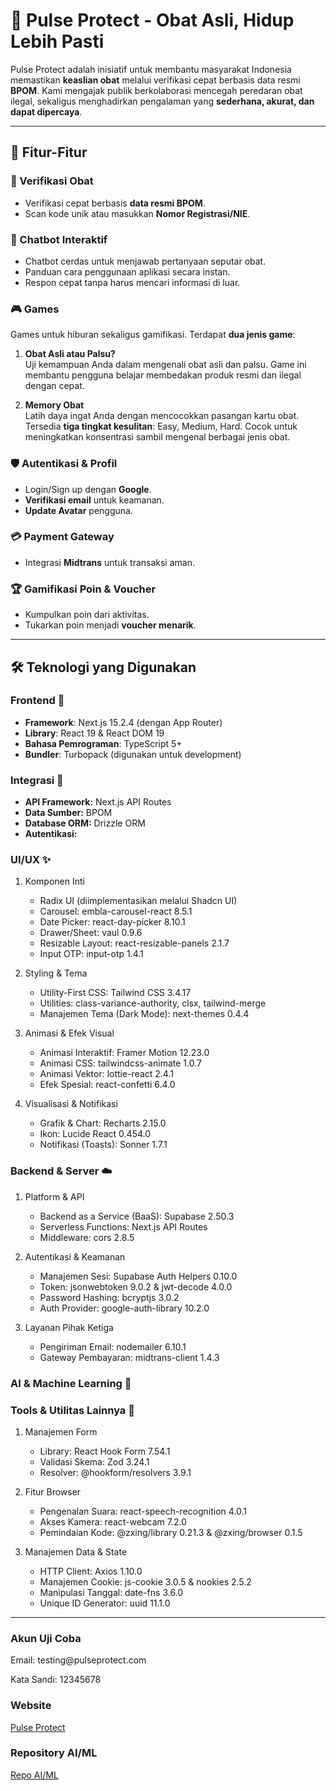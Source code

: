 # 💊 Pulse Protect - Obat Asli, Hidup Lebih Pasti

Pulse Protect adalah inisiatif untuk membantu masyarakat Indonesia memastikan **keaslian obat** melalui verifikasi cepat berbasis data resmi **BPOM**. Kami mengajak publik berkolaborasi mencegah peredaran obat ilegal, sekaligus menghadirkan pengalaman yang **sederhana, akurat, dan dapat dipercaya**.

---

## 🎯 Fitur-Fitur

### 🔎 Verifikasi Obat
- Verifikasi cepat berbasis **data resmi BPOM**.
- Scan kode unik atau masukkan **Nomor Registrasi/NIE**.

### 🤖 Chatbot Interaktif
- Chatbot cerdas untuk menjawab pertanyaan seputar obat.
- Panduan cara penggunaan aplikasi secara instan.
- Respon cepat tanpa harus mencari informasi di luar.

### 🎮 Games
Games untuk hiburan sekaligus gamifikasi. Terdapat **dua jenis game**:

1. **Obat Asli atau Palsu?**  
   Uji kemampuan Anda dalam mengenali obat asli dan palsu. Game ini membantu pengguna belajar membedakan produk resmi dan ilegal dengan cepat.

2. **Memory Obat**  
   Latih daya ingat Anda dengan mencocokkan pasangan kartu obat. Tersedia **tiga tingkat kesulitan**: Easy, Medium, Hard. Cocok untuk meningkatkan konsentrasi sambil mengenal berbagai jenis obat.


### 🛡️ Autentikasi & Profil
- Login/Sign up dengan **Google**.
- **Verifikasi email** untuk keamanan.
- **Update Avatar** pengguna.

### 💳 Payment Gateway
- Integrasi **Midtrans** untuk transaksi aman.

### 🏆 Gamifikasi Poin & Voucher
- Kumpulkan poin dari aktivitas.
- Tukarkan poin menjadi **voucher menarik**.


---

## 🛠️ Teknologi yang Digunakan

### Frontend 🚀
- **Framework**: Next.js 15.2.4 (dengan App Router)  
- **Library**: React 19 & React DOM 19  
- **Bahasa Pemrograman**: TypeScript 5+  
- **Bundler**: Turbopack (digunakan untuk development)  

### Integrasi 🧩
- **API Framework:** Next.js API Routes  
- **Data Sumber:** BPOM 
- **Database ORM:** Drizzle ORM  
- **Autentikasi:**   



### UI/UX ✨

1.  Komponen Inti
    - Radix UI (diimplementasikan melalui Shadcn UI)  
    - Carousel: embla-carousel-react 8.5.1  
    - Date Picker: react-day-picker 8.10.1  
    - Drawer/Sheet: vaul 0.9.6  
    - Resizable Layout: react-resizable-panels 2.1.7  
    - Input OTP: input-otp 1.4.1  

2.  Styling & Tema
    - Utility-First CSS: Tailwind CSS 3.4.17  
    - Utilities: class-variance-authority, clsx, tailwind-merge  
    - Manajemen Tema (Dark Mode): next-themes 0.4.4  

3.  Animasi & Efek Visual
    - Animasi Interaktif: Framer Motion 12.23.0  
    - Animasi CSS: tailwindcss-animate 1.0.7  
    - Animasi Vektor: lottie-react 2.4.1  
    - Efek Spesial: react-confetti 6.4.0  

4.  Visualisasi & Notifikasi
    - Grafik & Chart: Recharts 2.15.0  
    - Ikon: Lucide React 0.454.0  
    - Notifikasi (Toasts): Sonner 1.7.1  


### Backend & Server ☁️

1.  Platform & API
    - Backend as a Service (BaaS): Supabase 2.50.3  
    - Serverless Functions: Next.js API Routes  
    - Middleware: cors 2.8.5  

2.  Autentikasi & Keamanan
    - Manajemen Sesi: Supabase Auth Helpers 0.10.0  
    - Token: jsonwebtoken 9.0.2 & jwt-decode 4.0.0  
    - Password Hashing: bcryptjs 3.0.2  
    - Auth Provider: google-auth-library 10.2.0  

3. Layanan Pihak Ketiga
    - Pengiriman Email: nodemailer 6.10.1  
    - Gateway Pembayaran: midtrans-client 1.4.3  


### AI & Machine Learning 🤖


### Tools & Utilitas Lainnya 👀

1.  Manajemen Form
    - Library: React Hook Form 7.54.1  
    - Validasi Skema: Zod 3.24.1  
    - Resolver: @hookform/resolvers 3.9.1  

2.  Fitur Browser
    - Pengenalan Suara: react-speech-recognition 4.0.1  
    - Akses Kamera: react-webcam 7.2.0  
    - Pemindaian Kode: @zxing/library 0.21.3 & @zxing/browser 0.1.5  

3.  Manajemen Data & State
    - HTTP Client: Axios 1.10.0  
    - Manajemen Cookie: js-cookie 3.0.5 & nookies 2.5.2  
    - Manipulasi Tanggal: date-fns 3.6.0  
    - Unique ID Generator: uuid 11.1.0  

---

### Akun Uji Coba  
<p>Email: testing@pulseprotect.com</p>
<p>Kata Sandi: 12345678</p>

### Website
[Pulse Protect](https://pulseprotect.vercel.app/)

### Repository AI/ML
[Repo AI/ML](https://github.com/GabrielBatavia/AIC-MechaMinds-17)
